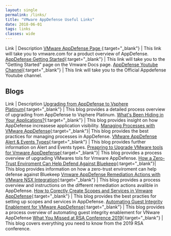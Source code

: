 ```yaml
---
layout: single
permalink: /links/
title: "VMware AppDefense Useful Links"
date: 2018-06-01
tags: links
classes: wide
---
```


Link | Description 
[VMware AppDefense Page ](https://www.vmware.com/products/appdefense.html){:target="_blank"} | This link will take you to vmware.com for a product overview of AppDefense. 
[AppDefense Getting Started](https://docs.vmware.com/en/VMware-AppDefense/services/appdefense-getting-started/GUID-1EE525C8-04EB-40CE-A10A-AE24B00B746D.html){:target="_blank"} | This link will take you to the "Getting Started" page on the Vmware Docs page. 
[AppDefense Youtube Channel](https://www.youtube.com/channel/UCFp1lQQ6PhDZog2iQ-F3ERw){:target="_blank"} | This link will take you to the Official Appdefense Youtube channel. 

## Blogs

Link | Description
[Upgrading from AppDefense to Vsphere Platinum](https://blogs.vmware.com/vmwaresecurity/2019/08/01/upgrading-from-appdefense-to-vsphere/){:target="_blank"} | This blog provides a detailed process overview of upgrading from AppDefense to Vsphere Platinum.
[What's Been Hiding in Your Applications?](https://blogs.vmware.com/vmwaresecurity/2019/07/29/whats-been-hiding-in-your-applications/){:target="_blank"}    | This blog provides insight on how AppDefense increasese application visibility. 
[Managing Processes with VMware AppDefense](https://blogs.vmware.com/vmwaresecurity/2019/07/25/managing-processes-with-vmware-appdefense/){:target="_blank"}| This blog provides the best practices for managing processes in AppDefense. 
[VMware AppDefense Alert & Events Types](https://blogs.vmware.com/vmwaresecurity/2019/07/24/appdefense-alert-types/){:target="_blank"}                      | This blog provides further information on Alert and Events types. 
[Preapring to Upgrade VMware tools for Vmware AppDeefense](https://blogs.vmware.com/vmwaresecurity/2019/07/10/preparing-to-upgrade-vmware-tools-for-vmware-appdefense/){:target="_blank"}| This blog provides a process overview of upgrading VMwares tols for Vmware AppDefense. 
[How a Zero-Trust Enviroment Can Help Defend Against Bluekeep](https://blogs.vmware.com/vmwaresecurity/2019/06/16/how-a-zero-trust-environment-can-help-defend-against-bluekeep/){:target="_blank"}| This blog provides information on how a zero-trust enviroment can help defense against Bluekeep
[Vmware AppDefense Remediation Actions with VMware NSX Integration](https://blogs.vmware.com/vmwaresecurity/2019/05/16/vmware-appdefense-remediation-actions-with-vmware-nsx-integration/){:target="_blank"} | This blog provides a process overview and instructions on the different remediation actions avalible in AppDefense. 
[How to Corectly Create Scopes and Services in Vmware AppDefense](https://blogs.vmware.com/vmwaresecurity/2019/05/07/create-scopes-and-services-in-vmware-appdefense/){:target="_blank"} | This blog provides the best practies for setting up scopes and services in AppDefense. 
[Automating Guest Integrity Enablement for VMware AppDefense](https://blogs.vmware.com/vmwaresecurity/2019/05/03/automating-guest-integrity-enablement-for-vmware-appdefense/){:target="_blank"} | This blog provides a process overview of automating guest integrity enablement for VNware AppDefense
[What You Missed at RSA Conference 2019](https://blogs.vmware.com/vmwaresecurity/2019/04/22/what-you-missed-at-rsa-conference-2019/){:target="_blank"} | This blog covers everything you need to know from the 2019 RSA conference. 